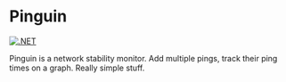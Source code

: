 # Pinguin 
[![.NET](https://github.com/kindaconfusion/Pinguin/actions/workflows/dotnet.yml/badge.svg)](https://github.com/kindaconfusion/Pinguin/actions/workflows/dotnet.yml)

Pinguin is a network stability monitor. Add multiple pings, track their ping times on a graph. Really simple stuff.
